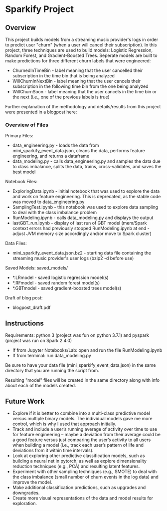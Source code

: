 # Sparkify Project

## Overview

This project builds models from a streaming music provider's logs in order to predict user "churn" (when a user will cancel their subscription). In this project, three techniques are used to build models: Logistic Regression, Random Forest, and Gradient-Boosted Trees. Seperate models are built to make predictions for three different churn labels that were engineered:

* ChurnedInTimeBin - label meaning that the user cancelled their subscription in the time bin that is being analyzed
* WillChurnInNextBin - label meaning that the user cancels their subscription in the following time bin from the one being analyzed
* WillChurnSoon - label meaning that the user cancels in the time bin or the next (i.e., one of the previous labels is true)

Further explanation of the methodology and details/results from this project were presented in a blogpost here:

### Overview of Files

Primary Files:
* data_engineering.py - loads the data from mini_sparkify_event_data.json, cleans the data, performs feature engineering, and returns a dataframe
* data_modeling.py - calls data_engineering.py and samples the data due to class imbalance, splits the data, trains, cross-validates, and saves the best model

Notebook Files:
* ExploringData.ipynb - initial notebook that was used to explore the data and work on feature engineering. This is deprecated, as the stable code was moved to data_engineering.py
* SamplingTest.ipynb - this notebook was used to explore data sampling to deal with the class imbalance problem
* RunModeling.ipynb - calls data_modeling.py and displays the output
* lastGBT_run.ipynb - display of last run of GBT model (mem/Spark context errors had previously stopped RunModeling.ipynb at end - adjust JVM memory size accordingly and/or move to Spark cluster)

Data Files:
* mini_sparkify_event_data.json.bz2 - starting data file containing the streaming music provider's user logs (bzip2 -d before use)

Saved Models: saved_models/
* *.LRmodel - saved logistic regression model(s)
* *.RFmodel - saved random forest model(s)
* *.GBTmodel - saved gradient-boosted trees model(s)

Draft of blog post:
* blogpost_draft.pdf

## Instructions

Requirements: python 3 (project was fun on python 3.7.1) and pyspark (project was run on Spark 2.4.0)

* If from Jupyter Notebooks/Lab: open and run the file RunModeling.ipynb
* If from terminal: run data_modeling.py

Be sure to have your data file (mini_sparkify_event_data.json) in the same directory that you are running the script from.

Resulting "model" files will be created in the same directory along with info about each of the models created.

## Future Work

* Explore if it is better to combine into a multi-class predictive model versus multiple binary models. The individual models gave me more control, which is why I used that approach initially.
* Track and include a user’s running average of activity over time to use for feature engineering – maybe a deviation from their average could be a good feature versus just comparing the user’s activity to all users when building a model (i.e., track each user’s pattern of life and deviations from it within time intervals).
* Look at exploring other predictive classification models, such as building a neural net in pytorch; as well as explore dimensionality reduction techniques (e.g., PCA) and resulting latent features.
* Experiment with other sampling techniques (e.g., SMOTE) to deal with the class imbalance (small number of churn events in the log data) and improve the model.
* Make additional classification predictions, such as upgrades and downgrades.
* Create more visual representations of the data and model results for exploration.  
